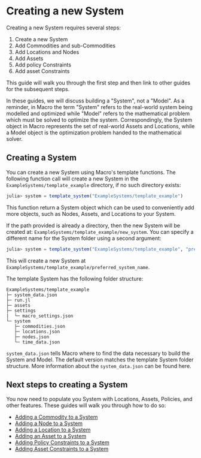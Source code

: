 # Creating a new System

Creating a new System requires several steps:

1. Create a new System
2. Add Commodities and sub-Commodities
3. Add Locations and Nodes
4. Add Assets
5. Add policy Constraints
6. Add asset Constraints

This guide will walk you through the first step and then link to other guides for the subsequent steps.

In these guides, we will discuss building a "System", not a "Model". As a reminder, in Macro the term "System" refers to the real-world system being modelled and optimized while "Model" refers to the mathematical problem which must be solved to optimize the system. Correspondingly, the System object in Macro represents the set of real-world Assets and Locations, while a Model object is the optimization problem handed to the mathematical solver.

## Creating a System

You can create a new System using Macro's template functions. The following function call will create a new System in the `ExampleSystems/template_example` directory, if no such directory exists:

```julia
julia> system = template_system("ExampleSystems/template_example")
```

This function return a System object which can be used to conveniently add more objects, such as Nodes, Assets, and Locations to your System.

If the path provided is already a directory, then the new System will be created at: `ExampleSystems/template_example/new_system`. You can specify a different name for the System folder using a second argument:

```julia
julia> system = template_system("ExampleSystems/template_example", "preferred_system_name")
```

This will create a new System at `ExampleSystems/template_example/preferred_system_name`.

The template System has the following folder structure:

```ASCII
ExampleSystems/template_example
├─ system_data.json
├─ run.jl
├─ assets
├─ settings
|  └─ macro_settings.json
└─ system
   ├─ commodities.json
   ├─ locations.json
   ├─ nodes.json
   └─ time_data.json
```

`system_data.json` tells Macro where to find the data necessary to build the System and Model. The default version matches the template System folder structure. More information about the `system_data.json` can be found here.

## Next steps to creating a System

You now need to populate you System with Locations, Assets, Policies, and other features. These guides will walk you through how to do so:

- [Adding a Commodity to a System](@ref)
- [Adding a Node to a System](@ref)
- [Adding a Location to a System](@ref)
- [Adding an Asset to a System](@ref)
- [Adding Policy Constraints to a System](@ref)
- [Adding Asset Constraints to a System](@ref)
